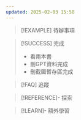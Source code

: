 ```yaml
---
updated: 2025-02-03 15:58
---
```

> [!EXAMPLE] 待辦事項


> [!SUCCESS] 完成
> - 看兩本書
> - 刪GPT資料完成
> - 刪截圖暫存區完成

> [!FAQ] 追蹤


> [!REFERENCE]- 探索



> [!LEARN]- 額外學習
